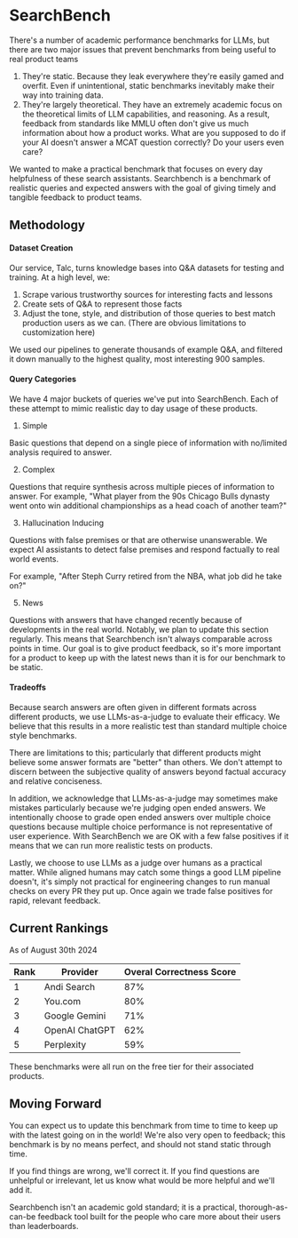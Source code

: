# SearchBench

There's a number of academic performance benchmarks for LLMs, but there are two major issues that prevent benchmarks from being useful to real product teams

1. They're static. Because they leak everywhere they're easily gamed and overfit. Even if unintentional, static benchmarks inevitably make their way into training data.
2. They're largely theoretical. They have an extremely academic focus on the theoretical limits of LLM capabilities, and reasoning. As a result, feedback from standards like MMLU often don't give us much information about how a product works. What are you supposed to do if your AI doesn't answer a MCAT question correctly? Do your users even care? 

We wanted to make a practical benchmark that focuses on every day helpfulness of these search assistants. 
Searchbench is a benchmark of realistic queries and expected answers with the goal of giving timely and tangible feedback to product teams.

## Methodology

#### Dataset Creation

Our service, Talc, turns knowledge bases into Q&A datasets for testing and training. At a high level, we:

1. Scrape various trustworthy sources for interesting facts and lessons
2. Create sets of Q&A to represent those facts
3. Adjust the tone, style, and distribution of those queries to best match production users as we can. (There are obvious limitations to customization here)

We used our pipelines to generate thousands of example Q&A, and filtered it down manually to the highest quality, most interesting 900 samples.

#### Query Categories

We have 4 major buckets of queries we've put into SearchBench. Each of these attempt to mimic realistic day to day usage of these products.

1. Simple

Basic questions that depend on a single piece of information with no/limited analysis required to answer.

2. Complex

Questions that require synthesis across multiple pieces of information to answer. For example, "What player from the 90s Chicago Bulls dynasty went onto win additional championships as a head coach of another team?"

3. Hallucination Inducing
 
Questions with false premises or that are otherwise unanswerable. We expect AI assistants to detect false premises and respond factually to real world events.

For example, "After Steph Curry retired from the NBA, what job did he take on?"

5. News

Questions with answers that have changed recently because of developments in the real world. 
Notably, we plan to update this section regularly. This means that Searchbench isn't always comparable across points in time.
Our goal is to give product feedback, so it's more important for a product to keep up with the latest news than it is for our benchmark to be static.

#### Tradeoffs

Because search answers are often given in different formats across different products, we use LLMs-as-a-judge to evaluate their efficacy. We believe that this results in a more realistic test than standard multiple choice style benchmarks.

There are limitations to this; particularly that different products might believe some answer formats are "better" than others. We don't attempt to discern between the subjective quality of answers beyond factual accuracy and relative conciseness.

In addition, we acknowledge that LLMs-as-a-judge may sometimes make mistakes particularly because we're judging open ended answers. We intentionally choose to grade open ended answers over multiple choice questions because multiple choice performance is not representative of user experience. With SearchBench we are OK with a few false positives if it means that we can run more realistic tests on products.

Lastly, we choose to use LLMs as a judge over humans as a practical matter. While aligned humans may catch some things a good LLM pipeline doesn't, it's simply not practical for engineering changes to run manual checks on every PR they put up. Once again we trade false positives for rapid, relevant feedback.

## Current Rankings
As of August 30th 2024

| Rank | Provider | Overal Correctness Score |
| --- | --- | --- |
| 1 | Andi Search | 87% |
| 2 | You.com | 80% |
| 3 | Google Gemini | 71% |
| 4 | OpenAI ChatGPT | 62% |
| 5 | Perplexity  | 59% |

These benchmarks were all run on the free tier for their associated products.

## Moving Forward

You can expect us to update this benchmark from time to time to keep up with the latest going on in the world! We're also very open to feedback; this benchmark is by no means perfect, and should not stand static through time.

If you find things are wrong, we'll correct it. If you find questions are unhelpful or irrelevant, let us know what would be more helpful and we'll add it. 

Searchbench isn't an academic gold standard; it is a practical, thorough-as-can-be feedback tool built for the people who care more about their users than leaderboards.




